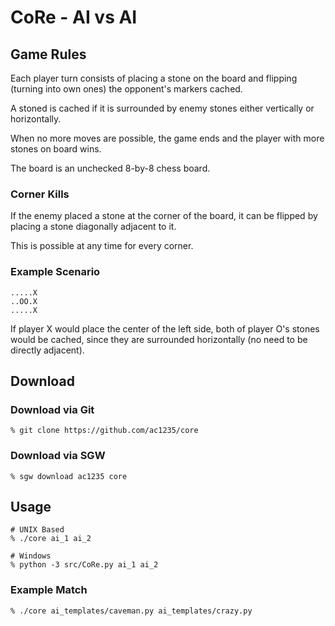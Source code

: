 # CoRe - AI vs AI

## Game Rules

Each player turn consists of placing a stone on the board
and flipping (turning into own ones) the opponent's markers cached.

A stoned is cached if it is surrounded by enemy stones either vertically or horizontally.

When no more moves are possible, the game ends and the player with more stones on board wins.

The board is an unchecked 8-by-8 chess board.

### Corner Kills

If the enemy placed a stone at the corner of the board,
it can be flipped by placing a stone diagonally adjacent to it.

This is possible at any time for every corner.

### Example Scenario

```
.....X
..OO.X
.....X
```

If player X would place the center of the left side, both of player O's stones would be cached,
since they are surrounded horizontally (no need to be directly adjacent).

## Download

### Download via Git

```
% git clone https://github.com/ac1235/core
```

### Download via SGW

```
% sgw download ac1235 core
```

## Usage

```
# UNIX Based
% ./core ai_1 ai_2

# Windows
% python -3 src/CoRe.py ai_1 ai_2
```

### Example Match

```
% ./core ai_templates/caveman.py ai_templates/crazy.py
```
